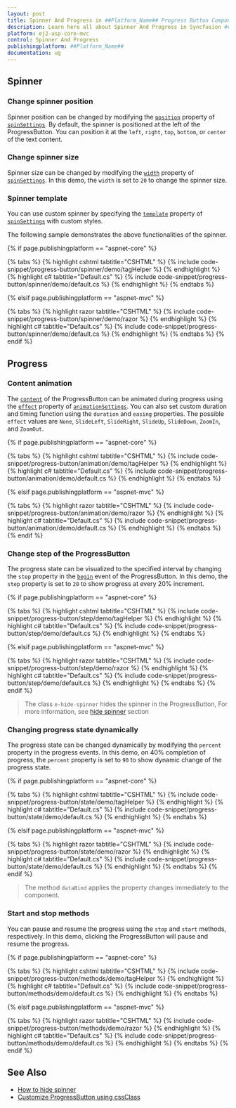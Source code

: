 ```yaml
---
layout: post
title: Spinner And Progress in ##Platform_Name## Progress Button Component | Syncfusion
description: Learn here all about Spinner And Progress in Syncfusion ##Platform_Name## Progress Button component of Syncfusion Essential JS 2 and more.
platform: ej2-asp-core-mvc
control: Spinner And Progress
publishingplatform: ##Platform_Name##
documentation: ug
---
```



<!-- markdownlint-disable MD002 MD022 -->
## Spinner

### Change spinner position

Spinner position can be changed by modifying the [`position`](https://help.syncfusion.com/cr/aspnetcore-js2/Syncfusion.EJ2.SplitButtons.ProgressButtonSpinSettings.html#Syncfusion_EJ2_SplitButtons_ProgressButtonSpinSettings_Position) property of [`spinSettings`](https://help.syncfusion.com/cr/aspnetcore-js2/Syncfusion.EJ2.SplitButtons.ProgressButton.html#Syncfusion_EJ2_SplitButtons_ProgressButton_SpinSettings). By default, the spinner is positioned at the left of the ProgressButton. You can position it at the `left`, `right`, `top`, `bottom`, or `center` of the text content.

### Change spinner size

Spinner size can be changed by modifying the [`width`](https://help.syncfusion.com/cr/aspnetcore-js2/Syncfusion.EJ2.SplitButtons.ProgressButtonSpinSettings.html#Syncfusion_EJ2_SplitButtons_ProgressButtonSpinSettings_Width) property of [`spinSettings`](https://help.syncfusion.com/cr/aspnetcore-js2/Syncfusion.EJ2.SplitButtons.ProgressButton.html#Syncfusion_EJ2_SplitButtons_ProgressButton_SpinSettings). In this demo, the `width` is set to `20` to change the spinner size.

### Spinner template

You can use custom spinner by specifying the [`template`](https://help.syncfusion.com/cr/aspnetcore-js2/Syncfusion.EJ2.SplitButtons.ProgressButtonSpinSettings.html#Syncfusion_EJ2_SplitButtons_ProgressButtonSpinSettings_Template) property of [`spinSettings`](https://help.syncfusion.com/cr/aspnetcore-js2/Syncfusion.EJ2.SplitButtons.ProgressButton.html#Syncfusion_EJ2_SplitButtons_ProgressButton_SpinSettings) with custom styles.

The following sample demonstrates the above functionalities of the spinner.

{% if page.publishingplatform == "aspnet-core" %}

{% tabs %}
{% highlight cshtml tabtitle="CSHTML" %}
{% include code-snippet/progress-button/spinner/demo/tagHelper %}
{% endhighlight %}
{% highlight c# tabtitle="Default.cs" %}
{% include code-snippet/progress-button/spinner/demo/default.cs %}
{% endhighlight %}
{% endtabs %}

{% elsif page.publishingplatform == "aspnet-mvc" %}

{% tabs %}
{% highlight razor tabtitle="CSHTML" %}
{% include code-snippet/progress-button/spinner/demo/razor %}
{% endhighlight %}
{% highlight c# tabtitle="Default.cs" %}
{% include code-snippet/progress-button/spinner/demo/default.cs %}
{% endhighlight %}
{% endtabs %}
{% endif %}



<!-- markdownlint-disable MD025 MD022 -->
## Progress

### Content animation

The [`content`](https://help.syncfusion.com/cr/aspnetcore-js2/Syncfusion.EJ2.SplitButtons.ProgressButton.html#Syncfusion_EJ2_SplitButtons_ProgressButton_Content) of the ProgressButton can be animated during progress using the [`effect`](https://help.syncfusion.com/cr/aspnetcore-js2/Syncfusion.EJ2.SplitButtons.ProgressButtonAnimationSettings.html#Syncfusion_EJ2_SplitButtons_ProgressButtonAnimationSettings_Effect) property of [`animationSettings`](https://help.syncfusion.com/cr/aspnetcore-js2/Syncfusion.EJ2.SplitButtons.ProgressButton.html#Syncfusion_EJ2_SplitButtons_ProgressButton_AnimationSettings). You can also set custom duration and timing function using the `duration` and `easing` properties. The possible `effect` values are `None`, `SlideLeft`, `SlideRight`, `SlideUp`, `SlideDown`, `ZoomIn`, and `ZoomOut`.

{% if page.publishingplatform == "aspnet-core" %}

{% tabs %}
{% highlight cshtml tabtitle="CSHTML" %}
{% include code-snippet/progress-button/animation/demo/tagHelper %}
{% endhighlight %}
{% highlight c# tabtitle="Default.cs" %}
{% include code-snippet/progress-button/animation/demo/default.cs %}
{% endhighlight %}
{% endtabs %}

{% elsif page.publishingplatform == "aspnet-mvc" %}

{% tabs %}
{% highlight razor tabtitle="CSHTML" %}
{% include code-snippet/progress-button/animation/demo/razor %}
{% endhighlight %}
{% highlight c# tabtitle="Default.cs" %}
{% include code-snippet/progress-button/animation/demo/default.cs %}
{% endhighlight %}
{% endtabs %}
{% endif %}



### Change step of the ProgressButton

The progress state can be visualized to the specified interval by changing the `step` property in the [`begin`](https://help.syncfusion.com/cr/aspnetcore-js2/Syncfusion.EJ2.SplitButtons.ProgressButton.html#Syncfusion_EJ2_SplitButtons_ProgressButton_Begin) event of the ProgressButton. In this demo, the `step` property is set to `20` to show progress at every 20% increment.

{% if page.publishingplatform == "aspnet-core" %}

{% tabs %}
{% highlight cshtml tabtitle="CSHTML" %}
{% include code-snippet/progress-button/step/demo/tagHelper %}
{% endhighlight %}
{% highlight c# tabtitle="Default.cs" %}
{% include code-snippet/progress-button/step/demo/default.cs %}
{% endhighlight %}
{% endtabs %}

{% elsif page.publishingplatform == "aspnet-mvc" %}

{% tabs %}
{% highlight razor tabtitle="CSHTML" %}
{% include code-snippet/progress-button/step/demo/razor %}
{% endhighlight %}
{% highlight c# tabtitle="Default.cs" %}
{% include code-snippet/progress-button/step/demo/default.cs %}
{% endhighlight %}
{% endtabs %}
{% endif %}



> The class `e-hide-spinner` hides the spinner in the ProgressButton, For more information, see [hide spinner](./how-to/hide-spinner) section

### Changing progress state dynamically

The progress state can be changed dynamically by modifying the `percent` property in the progress events. In this demo, on 40% completion of progress, the `percent` property is set to `90` to show dynamic change of the progress state.

{% if page.publishingplatform == "aspnet-core" %}

{% tabs %}
{% highlight cshtml tabtitle="CSHTML" %}
{% include code-snippet/progress-button/state/demo/tagHelper %}
{% endhighlight %}
{% highlight c# tabtitle="Default.cs" %}
{% include code-snippet/progress-button/state/demo/default.cs %}
{% endhighlight %}
{% endtabs %}

{% elsif page.publishingplatform == "aspnet-mvc" %}

{% tabs %}
{% highlight razor tabtitle="CSHTML" %}
{% include code-snippet/progress-button/state/demo/razor %}
{% endhighlight %}
{% highlight c# tabtitle="Default.cs" %}
{% include code-snippet/progress-button/state/demo/default.cs %}
{% endhighlight %}
{% endtabs %}
{% endif %}



> The method `dataBind` applies the property changes immediately to the component.

### Start and stop methods

You can pause and resume the progress using the `stop` and `start` methods, respectively. In this demo, clicking the ProgressButton will pause and resume the progress.

{% if page.publishingplatform == "aspnet-core" %}

{% tabs %}
{% highlight cshtml tabtitle="CSHTML" %}
{% include code-snippet/progress-button/methods/demo/tagHelper %}
{% endhighlight %}
{% highlight c# tabtitle="Default.cs" %}
{% include code-snippet/progress-button/methods/demo/default.cs %}
{% endhighlight %}
{% endtabs %}

{% elsif page.publishingplatform == "aspnet-mvc" %}

{% tabs %}
{% highlight razor tabtitle="CSHTML" %}
{% include code-snippet/progress-button/methods/demo/razor %}
{% endhighlight %}
{% highlight c# tabtitle="Default.cs" %}
{% include code-snippet/progress-button/methods/demo/default.cs %}
{% endhighlight %}
{% endtabs %}
{% endif %}



## See Also

* [How to hide spinner](./how-to/hide-spinner)
* [Customize ProgressButton using cssClass](how-to/customize-progress-using-cssclass)